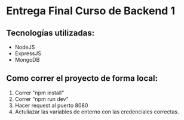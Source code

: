 # Entrega Final Curso de Backend 1

## Tecnologías utilizadas:

- NodeJS
- ExpressJS
- MongoDB

## Como correr el proyecto de forma local:

1. Correr "npm install"
2. Correr "npm run dev"
3. Hacer request al puerto 8080
4. Actuliazar las variables de enterno con las credenciales correctas.
